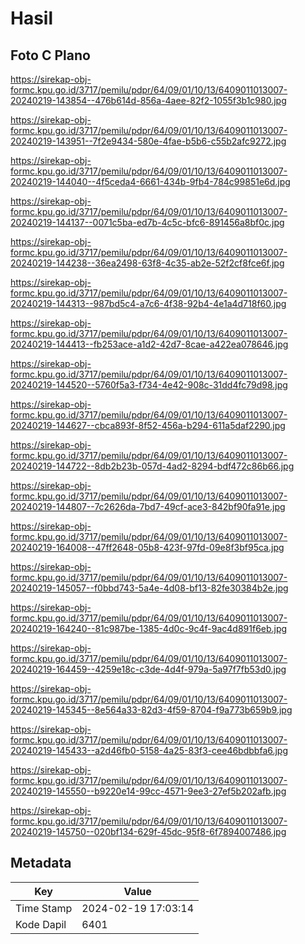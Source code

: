 # Hasil

## Foto C Plano

https://sirekap-obj-formc.kpu.go.id/3717/pemilu/pdpr/64/09/01/10/13/6409011013007-20240219-143854--476b614d-856a-4aee-82f2-1055f3b1c980.jpg

https://sirekap-obj-formc.kpu.go.id/3717/pemilu/pdpr/64/09/01/10/13/6409011013007-20240219-143951--7f2e9434-580e-4fae-b5b6-c55b2afc9272.jpg

https://sirekap-obj-formc.kpu.go.id/3717/pemilu/pdpr/64/09/01/10/13/6409011013007-20240219-144040--4f5ceda4-6661-434b-9fb4-784c99851e6d.jpg

https://sirekap-obj-formc.kpu.go.id/3717/pemilu/pdpr/64/09/01/10/13/6409011013007-20240219-144137--0071c5ba-ed7b-4c5c-bfc6-891456a8bf0c.jpg

https://sirekap-obj-formc.kpu.go.id/3717/pemilu/pdpr/64/09/01/10/13/6409011013007-20240219-144238--36ea2498-63f8-4c35-ab2e-52f2cf8fce6f.jpg

https://sirekap-obj-formc.kpu.go.id/3717/pemilu/pdpr/64/09/01/10/13/6409011013007-20240219-144313--987bd5c4-a7c6-4f38-92b4-4e1a4d718f60.jpg

https://sirekap-obj-formc.kpu.go.id/3717/pemilu/pdpr/64/09/01/10/13/6409011013007-20240219-144413--fb253ace-a1d2-42d7-8cae-a422ea078646.jpg

https://sirekap-obj-formc.kpu.go.id/3717/pemilu/pdpr/64/09/01/10/13/6409011013007-20240219-144520--5760f5a3-f734-4e42-908c-31dd4fc79d98.jpg

https://sirekap-obj-formc.kpu.go.id/3717/pemilu/pdpr/64/09/01/10/13/6409011013007-20240219-144627--cbca893f-8f52-456a-b294-611a5daf2290.jpg

https://sirekap-obj-formc.kpu.go.id/3717/pemilu/pdpr/64/09/01/10/13/6409011013007-20240219-144722--8db2b23b-057d-4ad2-8294-bdf472c86b66.jpg

https://sirekap-obj-formc.kpu.go.id/3717/pemilu/pdpr/64/09/01/10/13/6409011013007-20240219-144807--7c2626da-7bd7-49cf-ace3-842bf90fa91e.jpg

https://sirekap-obj-formc.kpu.go.id/3717/pemilu/pdpr/64/09/01/10/13/6409011013007-20240219-164008--47ff2648-05b8-423f-97fd-09e8f3bf95ca.jpg

https://sirekap-obj-formc.kpu.go.id/3717/pemilu/pdpr/64/09/01/10/13/6409011013007-20240219-145057--f0bbd743-5a4e-4d08-bf13-82fe30384b2e.jpg

https://sirekap-obj-formc.kpu.go.id/3717/pemilu/pdpr/64/09/01/10/13/6409011013007-20240219-164240--81c987be-1385-4d0c-9c4f-9ac4d891f6eb.jpg

https://sirekap-obj-formc.kpu.go.id/3717/pemilu/pdpr/64/09/01/10/13/6409011013007-20240219-164459--4259e18c-c3de-4d4f-979a-5a97f7fb53d0.jpg

https://sirekap-obj-formc.kpu.go.id/3717/pemilu/pdpr/64/09/01/10/13/6409011013007-20240219-145345--8e564a33-82d3-4f59-8704-f9a773b659b9.jpg

https://sirekap-obj-formc.kpu.go.id/3717/pemilu/pdpr/64/09/01/10/13/6409011013007-20240219-145433--a2d46fb0-5158-4a25-83f3-cee46bdbbfa6.jpg

https://sirekap-obj-formc.kpu.go.id/3717/pemilu/pdpr/64/09/01/10/13/6409011013007-20240219-145550--b9220e14-99cc-4571-9ee3-27ef5b202afb.jpg

https://sirekap-obj-formc.kpu.go.id/3717/pemilu/pdpr/64/09/01/10/13/6409011013007-20240219-145750--020bf134-629f-45dc-95f8-6f7894007486.jpg


## Metadata

| Key        | Value               |
| ---------- | ------------------- |
| Time Stamp | 2024-02-19 17:03:14 |
| Kode Dapil | 6401                |




